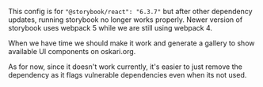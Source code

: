 This config is for `"@storybook/react": "6.3.7"` but after other dependency updates, running storybook no longer works properly. Newer version of storybook uses webpack 5 while we are still using webpack 4.

When we have time we should make it work and generate a gallery to show available UI components on oskari.org.

As for now, since it doesn't work currently, it's easier to just remove the dependency as it flags vulnerable dependencies even when its not used.
